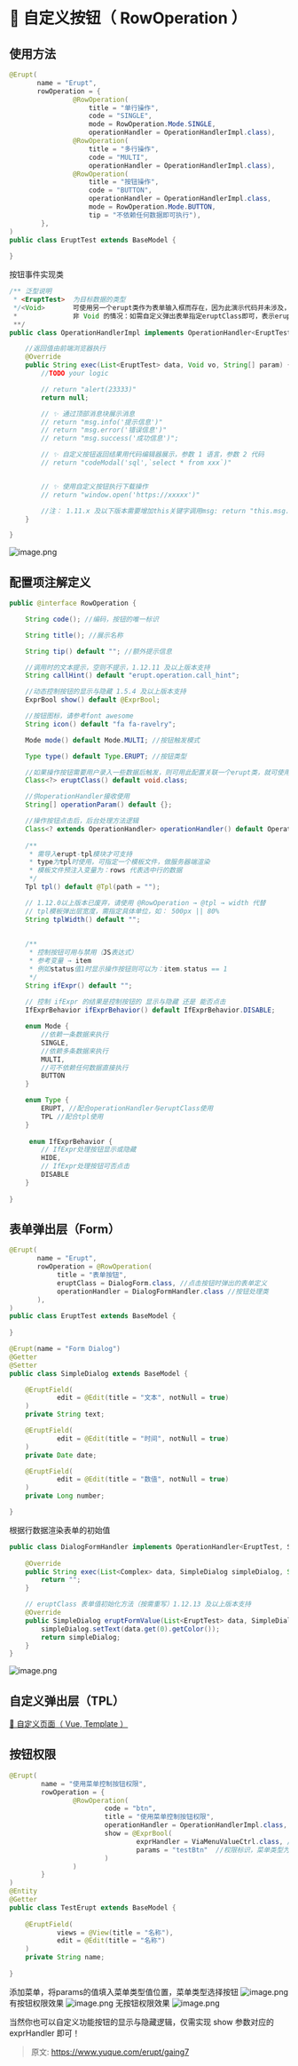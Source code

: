 # 👑 自定义按钮（ RowOperation ）


## 使用方法
```java
@Erupt(
       name = "Erupt",
       rowOperation = {
                @RowOperation(
                    title = "单行操作", 
                    code = "SINGLE", 
                    mode = RowOperation.Mode.SINGLE, 
                    operationHandler = OperationHandlerImpl.class),
                @RowOperation(
                    title = "多行操作",
                    code = "MULTI", 
                    operationHandler = OperationHandlerImpl.class),
                @RowOperation( 
                    title = "按钮操作", 
                    code = "BUTTON", 
                    operationHandler = OperationHandlerImpl.class,
                    mode = RowOperation.Mode.BUTTON, 
                    tip = "不依赖任何数据即可执行"),
        },
)
public class EruptTest extends BaseModel {
    
}
```
按钮事件实现类
```java
/** 泛型说明
 * <EruptTest>  为目标数据的类型
 */<Void>       可使用另一个erupt类作为表单输入框而存在，因为此演示代码并未涉及，所以使用Void来占位
 *           	非 Void 的情况：如需自定义弹出表单指定eruptClass即可，表示eruptClass前端传递过来的值
 **/
public class OperationHandlerImpl implements OperationHandler<EruptTest, Void> {

    //返回值由前端浏览器执行
    @Override
    public String exec(List<EruptTest> data, Void vo, String[] param) {
        //TODO your logic

        // return "alert(23333)"
		return null;

        // ✨ 通过顶部消息块展示消息
        // return "msg.info('提示信息')"
        // return "msg.error('错误信息')"
        // return "msg.success('成功信息')";

        // ✨ 自定义按钮返回结果用代码编辑器展示，参数 1 语言，参数 2 代码
        // return "codeModal('sql',`select * from xxx`)"


        // ✨ 使用自定义按钮执行下载操作
        // return "window.open('https://xxxxx')"

        //注： 1.11.x 及以下版本需要增加this关键字调用msg: return "this.msg.success('成功信息')";
    }

}

```
![image.png](./img/eeGmZqSYcGK0Z9pr/1609145833606-48f02cd4-18b8-4c7b-9e10-eee2de9bf0d4-994488.png)

## 配置项注解定义
```java
public @interface RowOperation {

    String code(); //编码，按钮的唯一标识

    String title(); //展示名称

    String tip() default ""; //额外提示信息

    //调用时的文本提示，空则不提示，1.12.11 及以上版本支持
    String callHint() default "erupt.operation.call_hint";

    //动态控制按钮的显示与隐藏 1.5.4 及以上版本支持
    ExprBool show() default @ExprBool;

    //按钮图标，请参考font awesome
    String icon() default "fa fa-ravelry";

    Mode mode() default Mode.MULTI; //按钮触发模式

    Type type() default Type.ERUPT; //按钮类型

    //如果操作按钮需要用户录入一些数据后触发，则可用此配置关联一个erupt类，就可使用该类中所定义的表单了！
    Class<?> eruptClass() default void.class;

    //供operationHandler接收使用
    String[] operationParam() default {};

    //操作按钮点击后，后台处理方法逻辑
    Class<? extends OperationHandler> operationHandler() default OperationHandler.class;
    
    /**
     * 需导入erupt-tpl模块才可支持
     * type为tpl时使用，可指定一个模板文件，做服务器端渲染
     * 模板文件预注入变量为：rows 代表选中行的数据
     */
    Tpl tpl() default @Tpl(path = "");

    // 1.12.0以上版本已废弃，请使用 @RowOperation → @tpl → width 代替
    // tpl模板弹出层宽度，需指定具体单位，如： 500px || 80%
    String tplWidth() default "";
    
    
    /**
     * 控制按钮可用与禁用（JS表达式）
     * 参考变量 → item
     * 例如status值1时显示操作按钮则可以为：item.status == 1
     */
    String ifExpr() default "";
    
    // 控制 ifExpr 的结果是控制按钮的 显示与隐藏 还是 能否点击
    IfExprBehavior ifExprBehavior() default IfExprBehavior.DISABLE;

    enum Mode {
        //依赖一条数据来执行
        SINGLE,
        //依赖多条数据来执行
        MULTI,
        //可不依赖任何数据直接执行
        BUTTON
    }

    enum Type {
        ERUPT, //配合operationHandler与eruptClass使用
        TPL //配合tpl使用
    }
    
     enum IfExprBehavior {
        // IfExpr处理按钮显示或隐藏
        HIDE,
        // IfExpr处理按钮可否点击
        DISABLE
    }
    
}
```


## 表单弹出层（Form）
```java
@Erupt(
       name = "Erupt",
       rowOperation = @RowOperation(
            title = "表单按钮",
            eruptClass = DialogForm.class, //点击按钮时弹出的表单定义
            operationHandler = DialogFormHandler.class //按钮处理类
       ),
)
public class EruptTest extends BaseModel {
    
}
```
```java
@Erupt(name = "Form Dialog")
@Getter
@Setter
public class SimpleDialog extends BaseModel {

    @EruptField(
            edit = @Edit(title = "文本", notNull = true)
    )
    private String text;

    @EruptField(
            edit = @Edit(title = "时间", notNull = true)
    )
    private Date date;

    @EruptField(
            edit = @Edit(title = "数值", notNull = true)
    )
    private Long number;

}

```
根据行数据渲染表单的初始值
```java
public class DialogFormHandler implements OperationHandler<EruptTest, SimpleDialog> {
    
    @Override
    public String exec(List<Complex> data, SimpleDialog simpleDialog, String[] param) {
        return "";
    }

    // eruptClass 表单值初始化方法（按需重写）1.12.13 及以上版本支持
    @Override
    public SimpleDialog eruptFormValue(List<EruptTest> data, SimpleDialog simpleDialog, String[] param) {
        simpleDialog.setText(data.get(0).getColor());
        return simpleDialog;
    }
}

```
![image.png](./img/eeGmZqSYcGK0Z9pr/1716819250877-cc5b6ab8-903f-4040-af0d-383720380741-979809.png)

## 自定义弹出层（TPL）
[🗽 自定义页面（ Vue, Template ）](https://www.yuque.com/erupts/erupt/sgx66o?view=doc_embed&inner=xdxys)



## 按钮权限
```java
@Erupt(
        name = "使用菜单控制按钮权限",
        rowOperation = {
                @RowOperation(
                        code = "btn", 
                    	title = "使用菜单控制按钮权限",
	                    operationHandler = OperationHandlerImpl.class, //自定义按钮触发事件
                        show = @ExprBool(
                             	exprHandler = ViaMenuValueCtrl.class, //根据菜单类型值控制是否显示的实现类
                                params = "testBtn"  //权限标识，菜单类型为按钮，类型值为testBtn即可控制该按钮
                        )
                )
        }
)
@Entity
@Getter
public class TestErupt extends BaseModel {
    
    @EruptField(
            views = @View(title = "名称"),
            edit = @Edit(title = "名称")
    )
    private String name;
    
}
```
添加菜单，将params的值填入菜单类型值位置，菜单类型选择按钮
![image.png](./img/eeGmZqSYcGK0Z9pr/1618798744940-48110b31-def5-4e1f-9c8a-b2b86ba8cbad-159433.png)
有按钮权限效果
![image.png](./img/eeGmZqSYcGK0Z9pr/1609223138422-eda1fdf4-d80c-4870-8a44-4ba04a58f749-615167.png)
无按钮权限效果
![image.png](./img/eeGmZqSYcGK0Z9pr/1609222974887-b9a767b1-4a4c-4caf-b531-11dc66f3fec9-361000.png)

当然你也可以自定义功能按钮的显示与隐藏逻辑，仅需实现 show 参数对应的 exprHandler 即可！


> 原文: <https://www.yuque.com/erupt/gaing7>